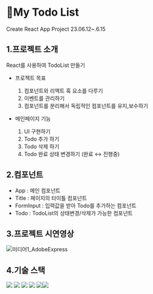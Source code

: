 # :pencil:My Todo List

Create React App Project 23.06.12~.6.15

## 1.프로젝트 소개

React를 사용하여 TodoList 만들기

* 프로젝트 목표

  1. 컴포넌트와 리액트 훅 요소를 다루기
  2. 이벤트를 관리하기
  3. 컴포넌트를 분리해서 독립적인 컴포넌트를 유지,보수하기
 

* 메인페이지 기능 

  1. UI 구현하기
  2. Todo 추가 하기
  3. Todo 삭제 하기
  4. Todo 완료 상태 변경하기 (완료 ↔ 진행중) 

## 2.컴포넌트

* App : 메인 컴포넌트
* Title : 페이지의 타이틀 컴포넌트
* FormInput : 입력값을 받아 Todo를 추가하는 컴포넌트
* Todo : TodoList의 상태변경/삭제가 가능한 컴포넌트

  
## 3.프로젝트 시연영상
![미디어1_AdobeExpress](https://github.com/treasureholy/FilmHunt/assets/130212469/3f35e562-55e8-463c-901e-b8076fc6b2c9)

## 4.기술 스택
<img src="https://img.shields.io/badge/react-61DAFB?style=for-the-badge&logo=react&logoColor=black"> <img src="https://img.shields.io/badge/html5-E34F26?style=for-the-badge&logo=html5&logoColor=white"> <img src="https://img.shields.io/badge/javascript-F7DF1E?style=for-the-badge&logo=javascript&logoColor=black"> <img src="https://img.shields.io/badge/css-1572B6?style=for-the-badge&logo=css3&logoColor=white">  <img src="https://img.shields.io/badge/github-181717?style=for-the-badge&logo=github&logoColor=white"><img src="https://img.shields.io/badge/git-F05032?style=for-the-badge&logo=git&logoColor=white">
